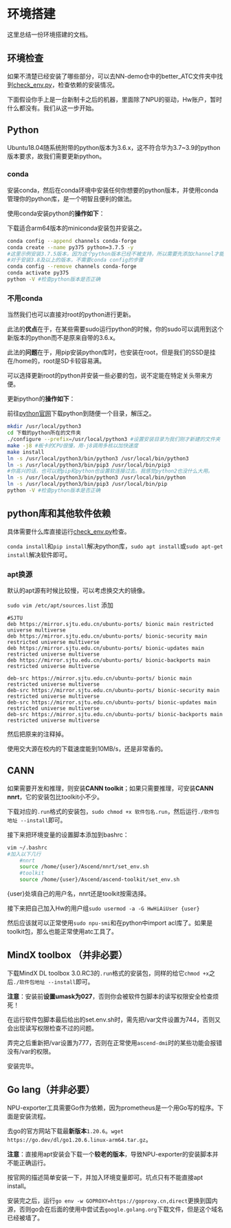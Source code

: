 # 环境搭建

这里总结一份环境搭建的文档。

## 环境检查

如果不清楚已经安装了哪些部分，可以去NN-demo仓中的better_ATC文件夹中找到[check_env.py](https://gitee.com/sail-edge-center/nn-demo/blob/master/better_ATC/check_env.py)，检查依赖的安装情况。

下面假设你手上是一台新制卡之后的机器，里面除了NPU的驱动，Hw账户，暂时什么都没有。我们从这一步开始。

## Python

Ubuntu18.04随系统附带的python版本为3.6.x，这不符合华为3.7~3.9的python版本要求，故我们需要更新python。

### conda

安装conda，然后在conda环境中安装任何你想要的python版本，并使用conda管理你的python库，是一个明智且便利的做法。

使用conda安装python的**操作如下**：

下载适合arm64版本的miniconda安装包并安装之。

```sh
conda config --append channels conda-forge
conda create --name py375 python=3.7.5 -y 
#这里示例安装3.7.5版本，因为这个python版本已经不被支持，所以需要先添加channel才能下载到。
#对于安装3.8及以上的版本，不需要conda config的步骤
conda config --remove channels conda-forge
conda activate py375
python -V #检查python版本是否正确
```

### 不用conda

当然我们也可以直接对root的python进行更新。

此法的**优点**在于，在某些需要sudo运行python的时候，你的sudo可以调用到这个新版本的python而不是原来自带的3.6.x。

此法的**问题**在于，用pip安装python库时，也安装在root，但是我们的SSD是挂在/home的，root是SD卡较容易满。

可以选择更新root的python并安装一些必要的包，说不定能在特定关头带来方便。

更新python的**操作如下**：

前往[python官网](https://www.python.org/downloads/)下载python到随便一个目录，解压之。

```sh
mkdir /usr/local/python3 
cd 下载的python所在的文件夹
./configure --prefix=/usr/local/python3 #设置安装目录为我们刚才新建的文件夹
make -j8 #板卡的CPU很慢，用-j8调用多核以加快速度
make install
ln -s /usr/local/python3/bin/python3 /usr/local/bin/python3
ln -s /usr/local/python3/bin/pip3 /usr/local/bin/pip3
#你高兴的话，也可以把pip和python也设置软连接过去。我感觉python2也没什么大用。
ln -s /usr/local/python3/bin/python3 /usr/local/bin/python
ln -s /usr/local/python3/bin/pip3 /usr/local/bin/pip
python -V #检查python版本是否正确
```

## python库和其他软件依赖

具体需要什么库直接运行[check_env.py](https://gitee.com/sail-edge-center/nn-demo/blob/master/better_ATC/check_env.py)检查。

`conda install`和`pip install`解决python库，`sudo apt install`或`sudo apt-get install`解决软件即可。

### apt换源

默认的apt源有时候比较慢，可以考虑换交大的镜像。

`sudo vim /etc/apt/sources.list` 添加

```
#SJTU
deb https://mirror.sjtu.edu.cn/ubuntu-ports/ bionic main restricted universe multiverse
deb https://mirror.sjtu.edu.cn/ubuntu-ports/ bionic-security main restricted universe multiverse
deb https://mirror.sjtu.edu.cn/ubuntu-ports/ bionic-updates main restricted universe multiverse
deb https://mirror.sjtu.edu.cn/ubuntu-ports/ bionic-backports main restricted universe multiverse

deb-src https://mirror.sjtu.edu.cn/ubuntu-ports/ bionic main restricted universe multiverse
deb-src https://mirror.sjtu.edu.cn/ubuntu-ports/ bionic-security main restricted universe multiverse
deb-src https://mirror.sjtu.edu.cn/ubuntu-ports/ bionic-updates main restricted universe multiverse
deb-src https://mirror.sjtu.edu.cn/ubuntu-ports/ bionic-backports main restricted universe multiverse
```

然后把原来的注释掉。

使用交大源在校内的下载速度能到10MB/s，还是非常香的。

## CANN

如果需要开发和推理，则安装**CANN toolkit**；如果只需要推理，可安装**CANN nnrt**，它的安装包比toolkit小不少。

下载对应的`.run`格式的安装包，`sudo chmod +x 软件包名.run`，然后运行`./软件包地址 --install`即可。

接下来把环境变量的设置脚本添加到bashrc：

```sh
vim ~/.bashrc
#加入以下几行
	#nnrt
	source /home/{user}/Ascend/nnrt/set_env.sh
	#toolkit
	source /home/{user}/Ascend/ascend-toolkit/set_env.sh
```

{user}处填自己的用户名，nnrt还是toolkit按需选择。

接下来把自己加入Hw的用户组`sudo usermod -a -G HwHiAiUser {user}`

然后应该就可以正常使用`sudo npu-smi`和在python中import acl库了。如果是toolkit包，那么也能正常使用atc工具了。

## MindX toolbox （并非必要）

下载MindX DL toolbox 3.0.RC3的`.run`格式的安装包，同样的给它`chmod +x`之后`./软件包地址 --install`即可。

**注意**：安装前**设置umask为027**，否则你会被软件包脚本的读写权限安全检查烦死！

在运行软件包脚本最后给出的set.env.sh时，需先把/var文件设置为744，否则又会出现读写权限检查不过的问题。

弄完之后重新把/var设置为777，否则在正常使用`ascend-dmi`时的某些功能会报错没有/var的权限。

安装完毕。

## Go lang（并非必要）

NPU-exporter工具需要Go作为依赖，因为prometheus是一个用Go写的程序。下面是安装流程。

去go的官方网站下载最**新版本**`1.20.6`。`wget https://go.dev/dl/go1.20.6.linux-arm64.tar.gz`。

**注意**：直接用apt安装会下载一个**较老的版本**，导致NPU-exporter的安装脚本并不能正确运行。

按官网的描述简单安装一下，并加入环境变量即可。坑点只有不能直接apt install。

安装完之后，运行`go env -w GOPROXY=https://goproxy.cn,direct`更换到国内源，否则go会在后面的使用中尝试去`google.golang.org`下载文件，但是这个域名已经被墙了。